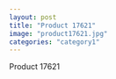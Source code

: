 ```yaml
---
layout: post
title: "Product 17621"
image: "product17621.jpg"
categories: "category1"
---
```

Product 17621
